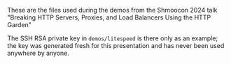 These are the files used during the demos from the Shmoocon 2024 talk "Breaking HTTP Servers, Proxies, and Load Balancers Using the HTTP Garden"

The SSH RSA private key in `demos/litespeed` is there only as an example; the key was generated fresh for this presentation and has never been used anywhere by anyone.
